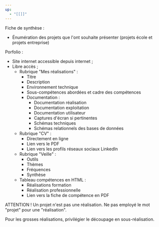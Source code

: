 ```yaml
---
up:
  - "[[]]"
---
```

Fiche de synthèse :
- Énumération des projets que l'ont souhaite présenter  (projets école et projets entreprise)

Porfolio :
- Site internet accessible depuis internet ;
- Libre accès ;
	- Rubrique "Mes réalisations" :
		- Titre
		- Description
		- Environnement technique
		- Sous-compétences abordées et cadre des compétences
		- Documentation :
			- Documentation réalisation
			- Documentation exploitation
			- Documentation utilisateur
			- Captures d'écran si pertinentes
			- Schémas techniques
			- Schémas relationnels des bases de données
	- Rubrique "CV" :
		- Directement en ligne
		- Lien vers le PDF
		- Lien vers les profils réseaux sociaux LinkedIn
	- Rubrique "Veille" :
		- Outils
		- Thèmes
		- Fréquences
		- Synthèse
	- Tableau compétences en HTML :
		- Réalisations formation
		- Réalisation professionnelle
		- Lien vers la fiche de compétence en PDF

ATTENTION ! Un projet n'est pas une réalisation. Ne pas employé le mot "projet" pour une "réalisation".

Pour les grosses réalisations, privilégier le découpage en sous-réalisation.

